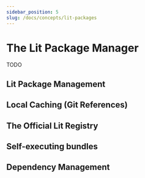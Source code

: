 ```yaml
---
sidebar_position: 5
slug: /docs/concepts/lit-packages
---
```


# The Lit Package Manager

TODO

## Lit Package Management

## Local Caching (Git References)

## The Official Lit Registry

## Self-executing bundles

## Dependency Management